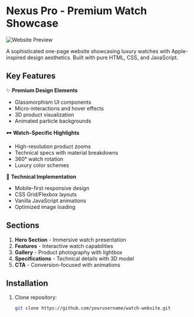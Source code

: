 # Nexus Pro - Premium Watch Showcase

![Website Preview](screenshots/preview.jpg)

A sophisticated one-page website showcasing luxury watches with Apple-inspired design aesthetics. Built with pure HTML, CSS, and JavaScript.

## Key Features

✨ **Premium Design Elements**
- Glassmorphism UI components
- Micro-interactions and hover effects
- 3D product visualization
- Animated particle backgrounds

🕶️ **Watch-Specific Highlights**
- High-resolution product zooms
- Technical specs with material breakdowns
- 360° watch rotation
- Luxury color schemes

🚀 **Technical Implementation**
- Mobile-first responsive design
- CSS Grid/Flexbox layouts
- Vanilla JavaScript animations
- Optimized image loading

## Sections

1. **Hero Section** - Immersive watch presentation
2. **Features** - Interactive watch capabilities
3. **Gallery** - Product photography with lightbox
4. **Specifications** - Technical details with 3D model
5. **CTA** - Conversion-focused with animations

## Installation

1. Clone repository:
   ```bash
   git clone https://github.com/yourusername/watch-website.git
